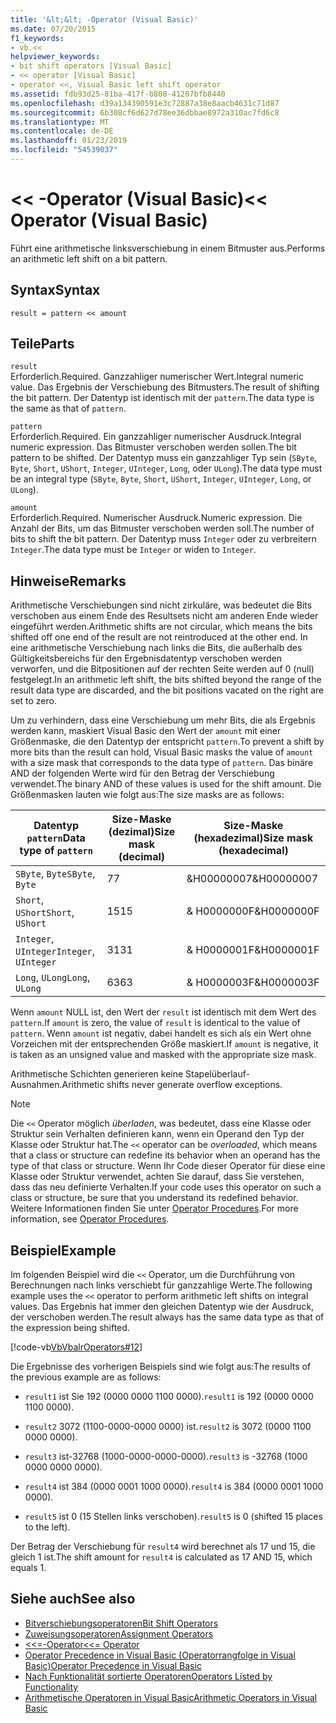 ```yaml
---
title: '&lt;&lt; -Operator (Visual Basic)'
ms.date: 07/20/2015
f1_keywords:
- vb.<<
helpviewer_keywords:
- bit shift operators [Visual Basic]
- << operator [Visual Basic]
- operator <<, Visual Basic left shift operator
ms.assetid: fdb93d25-81ba-417f-b808-41207bfb8440
ms.openlocfilehash: d39a134390591e3c72887a38e8aacb4631c71d87
ms.sourcegitcommit: 6b308cf6d627d78ee36dbbae8972a310ac7fd6c8
ms.translationtype: MT
ms.contentlocale: de-DE
ms.lasthandoff: 01/23/2019
ms.locfileid: "54539037"
---
```

# <a name="ltlt-operator-visual-basic"></a><span data-ttu-id="85049-102">&lt;&lt; -Operator (Visual Basic)</span><span class="sxs-lookup"><span data-stu-id="85049-102">&lt;&lt; Operator (Visual Basic)</span></span>
<span data-ttu-id="85049-103">Führt eine arithmetische linksverschiebung in einem Bitmuster aus.</span><span class="sxs-lookup"><span data-stu-id="85049-103">Performs an arithmetic left shift on a bit pattern.</span></span>  
  
## <a name="syntax"></a><span data-ttu-id="85049-104">Syntax</span><span class="sxs-lookup"><span data-stu-id="85049-104">Syntax</span></span>  
  
```  
result = pattern << amount  
```  
  
## <a name="parts"></a><span data-ttu-id="85049-105">Teile</span><span class="sxs-lookup"><span data-stu-id="85049-105">Parts</span></span>  
 `result`  
 <span data-ttu-id="85049-106">Erforderlich.</span><span class="sxs-lookup"><span data-stu-id="85049-106">Required.</span></span> <span data-ttu-id="85049-107">Ganzzahliger numerischer Wert.</span><span class="sxs-lookup"><span data-stu-id="85049-107">Integral numeric value.</span></span> <span data-ttu-id="85049-108">Das Ergebnis der Verschiebung des Bitmusters.</span><span class="sxs-lookup"><span data-stu-id="85049-108">The result of shifting the bit pattern.</span></span> <span data-ttu-id="85049-109">Der Datentyp ist identisch mit der `pattern`.</span><span class="sxs-lookup"><span data-stu-id="85049-109">The data type is the same as that of `pattern`.</span></span>  
  
 `pattern`  
 <span data-ttu-id="85049-110">Erforderlich.</span><span class="sxs-lookup"><span data-stu-id="85049-110">Required.</span></span> <span data-ttu-id="85049-111">Ein ganzzahliger numerischer Ausdruck.</span><span class="sxs-lookup"><span data-stu-id="85049-111">Integral numeric expression.</span></span> <span data-ttu-id="85049-112">Das Bitmuster verschoben werden sollen.</span><span class="sxs-lookup"><span data-stu-id="85049-112">The bit pattern to be shifted.</span></span> <span data-ttu-id="85049-113">Der Datentyp muss ein ganzzahliger Typ sein (`SByte`, `Byte`, `Short`, `UShort`, `Integer`, `UInteger`, `Long`, oder `ULong`).</span><span class="sxs-lookup"><span data-stu-id="85049-113">The data type must be an integral type (`SByte`, `Byte`, `Short`, `UShort`, `Integer`, `UInteger`, `Long`, or `ULong`).</span></span>  
  
 `amount`  
 <span data-ttu-id="85049-114">Erforderlich.</span><span class="sxs-lookup"><span data-stu-id="85049-114">Required.</span></span> <span data-ttu-id="85049-115">Numerischer Ausdruck.</span><span class="sxs-lookup"><span data-stu-id="85049-115">Numeric expression.</span></span> <span data-ttu-id="85049-116">Die Anzahl der Bits, um das Bitmuster verschoben werden soll.</span><span class="sxs-lookup"><span data-stu-id="85049-116">The number of bits to shift the bit pattern.</span></span> <span data-ttu-id="85049-117">Der Datentyp muss `Integer` oder zu verbreitern `Integer`.</span><span class="sxs-lookup"><span data-stu-id="85049-117">The data type must be `Integer` or widen to `Integer`.</span></span>  
  
## <a name="remarks"></a><span data-ttu-id="85049-118">Hinweise</span><span class="sxs-lookup"><span data-stu-id="85049-118">Remarks</span></span>  
 <span data-ttu-id="85049-119">Arithmetische Verschiebungen sind nicht zirkuläre, was bedeutet die Bits verschoben aus einem Ende des Resultsets nicht am anderen Ende wieder eingeführt werden.</span><span class="sxs-lookup"><span data-stu-id="85049-119">Arithmetic shifts are not circular, which means the bits shifted off one end of the result are not reintroduced at the other end.</span></span> <span data-ttu-id="85049-120">In eine arithmetische Verschiebung nach links die Bits, die außerhalb des Gültigkeitsbereichs für den Ergebnisdatentyp verschoben werden verworfen, und die Bitpositionen auf der rechten Seite werden auf 0 (null) festgelegt.</span><span class="sxs-lookup"><span data-stu-id="85049-120">In an arithmetic left shift, the bits shifted beyond the range of the result data type are discarded, and the bit positions vacated on the right are set to zero.</span></span>  
  
 <span data-ttu-id="85049-121">Um zu verhindern, dass eine Verschiebung um mehr Bits, die als Ergebnis werden kann, maskiert Visual Basic den Wert der `amount` mit einer Größenmaske, die den Datentyp der entspricht `pattern`.</span><span class="sxs-lookup"><span data-stu-id="85049-121">To prevent a shift by more bits than the result can hold, Visual Basic masks the value of `amount` with a size mask that corresponds to the data type of `pattern`.</span></span> <span data-ttu-id="85049-122">Das binäre AND der folgenden Werte wird für den Betrag der Verschiebung verwendet.</span><span class="sxs-lookup"><span data-stu-id="85049-122">The binary AND of these values is used for the shift amount.</span></span> <span data-ttu-id="85049-123">Die Größenmasken lauten wie folgt aus:</span><span class="sxs-lookup"><span data-stu-id="85049-123">The size masks are as follows:</span></span>  
  
|<span data-ttu-id="85049-124">Datentyp `pattern`</span><span class="sxs-lookup"><span data-stu-id="85049-124">Data type of `pattern`</span></span>|<span data-ttu-id="85049-125">Size-Maske (dezimal)</span><span class="sxs-lookup"><span data-stu-id="85049-125">Size mask (decimal)</span></span>|<span data-ttu-id="85049-126">Size-Maske (hexadezimal)</span><span class="sxs-lookup"><span data-stu-id="85049-126">Size mask (hexadecimal)</span></span>|  
|----------------------------|---------------------------|-------------------------------|  
|<span data-ttu-id="85049-127">`SByte`, `Byte`</span><span class="sxs-lookup"><span data-stu-id="85049-127">`SByte`, `Byte`</span></span>|<span data-ttu-id="85049-128">7</span><span class="sxs-lookup"><span data-stu-id="85049-128">7</span></span>|<span data-ttu-id="85049-129">&H00000007</span><span class="sxs-lookup"><span data-stu-id="85049-129">&H00000007</span></span>|  
|<span data-ttu-id="85049-130">`Short`, `UShort`</span><span class="sxs-lookup"><span data-stu-id="85049-130">`Short`, `UShort`</span></span>|<span data-ttu-id="85049-131">15</span><span class="sxs-lookup"><span data-stu-id="85049-131">15</span></span>|<span data-ttu-id="85049-132">&AMP; H0000000F</span><span class="sxs-lookup"><span data-stu-id="85049-132">&H0000000F</span></span>|  
|<span data-ttu-id="85049-133">`Integer`, `UInteger`</span><span class="sxs-lookup"><span data-stu-id="85049-133">`Integer`, `UInteger`</span></span>|<span data-ttu-id="85049-134">31</span><span class="sxs-lookup"><span data-stu-id="85049-134">31</span></span>|<span data-ttu-id="85049-135">&AMP; H0000001F</span><span class="sxs-lookup"><span data-stu-id="85049-135">&H0000001F</span></span>|  
|<span data-ttu-id="85049-136">`Long`, `ULong`</span><span class="sxs-lookup"><span data-stu-id="85049-136">`Long`, `ULong`</span></span>|<span data-ttu-id="85049-137">63</span><span class="sxs-lookup"><span data-stu-id="85049-137">63</span></span>|<span data-ttu-id="85049-138">&AMP; H0000003F</span><span class="sxs-lookup"><span data-stu-id="85049-138">&H0000003F</span></span>|  
  
 <span data-ttu-id="85049-139">Wenn `amount` NULL ist, den Wert der `result` ist identisch mit dem Wert des `pattern`.</span><span class="sxs-lookup"><span data-stu-id="85049-139">If `amount` is zero, the value of `result` is identical to the value of `pattern`.</span></span> <span data-ttu-id="85049-140">Wenn `amount` ist negativ, dabei handelt es sich als ein Wert ohne Vorzeichen mit der entsprechenden Größe maskiert.</span><span class="sxs-lookup"><span data-stu-id="85049-140">If `amount` is negative, it is taken as an unsigned value and masked with the appropriate size mask.</span></span>  
  
 <span data-ttu-id="85049-141">Arithmetische Schichten generieren keine Stapelüberlauf-Ausnahmen.</span><span class="sxs-lookup"><span data-stu-id="85049-141">Arithmetic shifts never generate overflow exceptions.</span></span>  
  
> [!NOTE]
>  <span data-ttu-id="85049-142">Die `<<` Operator möglich *überladen*, was bedeutet, dass eine Klasse oder Struktur sein Verhalten definieren kann, wenn ein Operand den Typ der Klasse oder Struktur hat.</span><span class="sxs-lookup"><span data-stu-id="85049-142">The `<<` operator can be *overloaded*, which means that a class or structure can redefine its behavior when an operand has the type of that class or structure.</span></span> <span data-ttu-id="85049-143">Wenn Ihr Code dieser Operator für diese eine Klasse oder Struktur verwendet, achten Sie darauf, dass Sie verstehen, dass das neu definierte Verhalten.</span><span class="sxs-lookup"><span data-stu-id="85049-143">If your code uses this operator on such a class or structure, be sure that you understand its redefined behavior.</span></span> <span data-ttu-id="85049-144">Weitere Informationen finden Sie unter [Operator Procedures](../../../visual-basic/programming-guide/language-features/procedures/operator-procedures.md).</span><span class="sxs-lookup"><span data-stu-id="85049-144">For more information, see [Operator Procedures](../../../visual-basic/programming-guide/language-features/procedures/operator-procedures.md).</span></span>  
  
## <a name="example"></a><span data-ttu-id="85049-145">Beispiel</span><span class="sxs-lookup"><span data-stu-id="85049-145">Example</span></span>  
 <span data-ttu-id="85049-146">Im folgenden Beispiel wird die `<<` Operator, um die Durchführung von Berechnungen nach links verschiebt für ganzzahlige Werte.</span><span class="sxs-lookup"><span data-stu-id="85049-146">The following example uses the `<<` operator to perform arithmetic left shifts on integral values.</span></span> <span data-ttu-id="85049-147">Das Ergebnis hat immer den gleichen Datentyp wie der Ausdruck, der verschoben werden.</span><span class="sxs-lookup"><span data-stu-id="85049-147">The result always has the same data type as that of the expression being shifted.</span></span>  
  
 [!code-vb[VbVbalrOperators#12](../../../visual-basic/language-reference/operators/codesnippet/VisualBasic/left-shift-operator_1.vb)]  
  
 <span data-ttu-id="85049-148">Die Ergebnisse des vorherigen Beispiels sind wie folgt aus:</span><span class="sxs-lookup"><span data-stu-id="85049-148">The results of the previous example are as follows:</span></span>  
  
-   <span data-ttu-id="85049-149">`result1` ist Sie 192 (0000 0000 1100 0000).</span><span class="sxs-lookup"><span data-stu-id="85049-149">`result1` is 192 (0000 0000 1100 0000).</span></span>  
  
-   <span data-ttu-id="85049-150">`result2` 3072 (1100-0000-0000 0000) ist.</span><span class="sxs-lookup"><span data-stu-id="85049-150">`result2` is 3072 (0000 1100 0000 0000).</span></span>  
  
-   <span data-ttu-id="85049-151">`result3` ist-32768 (1000-0000-0000-0000).</span><span class="sxs-lookup"><span data-stu-id="85049-151">`result3` is -32768 (1000 0000 0000 0000).</span></span>  
  
-   <span data-ttu-id="85049-152">`result4` ist 384 (0000 0001 1000 0000).</span><span class="sxs-lookup"><span data-stu-id="85049-152">`result4` is 384 (0000 0001 1000 0000).</span></span>  
  
-   <span data-ttu-id="85049-153">`result5` ist 0 (15 Stellen links verschoben).</span><span class="sxs-lookup"><span data-stu-id="85049-153">`result5` is 0 (shifted 15 places to the left).</span></span>  
  
 <span data-ttu-id="85049-154">Der Betrag der Verschiebung für `result4` wird berechnet als 17 und 15, die gleich 1 ist.</span><span class="sxs-lookup"><span data-stu-id="85049-154">The shift amount for `result4` is calculated as 17 AND 15, which equals 1.</span></span>  
  
## <a name="see-also"></a><span data-ttu-id="85049-155">Siehe auch</span><span class="sxs-lookup"><span data-stu-id="85049-155">See also</span></span>
- [<span data-ttu-id="85049-156">Bitverschiebungsoperatoren</span><span class="sxs-lookup"><span data-stu-id="85049-156">Bit Shift Operators</span></span>](../../../visual-basic/language-reference/operators/bit-shift-operators.md)
- [<span data-ttu-id="85049-157">Zuweisungsoperatoren</span><span class="sxs-lookup"><span data-stu-id="85049-157">Assignment Operators</span></span>](../../../visual-basic/language-reference/operators/assignment-operators.md)
- [<span data-ttu-id="85049-158"><<=-Operator</span><span class="sxs-lookup"><span data-stu-id="85049-158"><<= Operator</span></span>](../../../visual-basic/language-reference/operators/left-shift-assignment-operator.md)
- [<span data-ttu-id="85049-159">Operator Precedence in Visual Basic (Operatorrangfolge in Visual Basic)</span><span class="sxs-lookup"><span data-stu-id="85049-159">Operator Precedence in Visual Basic</span></span>](../../../visual-basic/language-reference/operators/operator-precedence.md)
- [<span data-ttu-id="85049-160">Nach Funktionalität sortierte Operatoren</span><span class="sxs-lookup"><span data-stu-id="85049-160">Operators Listed by Functionality</span></span>](../../../visual-basic/language-reference/operators/operators-listed-by-functionality.md)
- [<span data-ttu-id="85049-161">Arithmetische Operatoren in Visual Basic</span><span class="sxs-lookup"><span data-stu-id="85049-161">Arithmetic Operators in Visual Basic</span></span>](../../../visual-basic/programming-guide/language-features/operators-and-expressions/arithmetic-operators.md)
